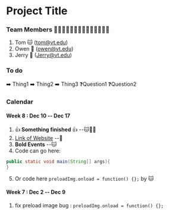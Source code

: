 # Project Title
### Team Members 🐶🐱🐹🐰🦊🐻🐼🐨🐯🦁🐮🐷🐸🐵
1. Tom 🐱 (tom@vt.edu)
2. Owen 🐶 (owen@vt.edu)
3. Jerry 🐹 (Jerry@vt.edu)

### To do
➡️ Thing1
➡️ Thing2
➡️ Thing3
❓Question1
❓Question2

### Calendar
#### Week 8 : Dec 10 -- Dec 17
1. :+1:<b> Something finished </b>:+1: --🐱🐶🐹
2. [Link of Website](www.google.com) --🐹
3. **Bold Events**  --🐱
4. Code can go here: 
```java
public static void main(String[] args){
}
```
5. Or code here ```preloadImg.onload = function() {};``` by 🐱

#### Week 7 : Dec 2 -- Dec 9
1. fix preload image bug : ```preloadImg.onload = function() {};```


